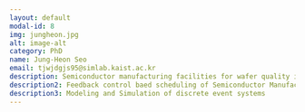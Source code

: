 ```yaml
---
layout: default
modal-id: 8
img: jungheon.jpg
alt: image-alt
category: PhD
name: Jung-Heon Seo
email: tjwjdgjs95@simlab.kaist.ac.kr
description: Semiconductor manufacturing facilities for wafer quality improvement
description2: Feedback control baed scheduling of Semiconductor Manufacturing Facilities 
description3: Modeling and Simulation of discrete event systems
---
```

